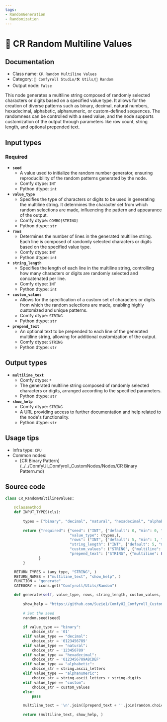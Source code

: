 ```yaml
---
tags:
- RandomGeneration
- Randomization
---
```


# 🎲 CR Random Multiline Values
## Documentation
- Class name: `CR Random Multiline Values`
- Category: `🧩 Comfyroll Studio/🛠️ Utils/🎲 Random`
- Output node: `False`

This node generates a multiline string composed of randomly selected characters or digits based on a specified value type. It allows for the creation of diverse patterns such as binary, decimal, natural numbers, hexadecimal, alphabetic, alphanumeric, or custom-defined sequences. The randomness can be controlled with a seed value, and the node supports customization of the output through parameters like row count, string length, and optional prepended text.
## Input types
### Required
- **`seed`**
    - A value used to initialize the random number generator, ensuring reproducibility of the random patterns generated by the node.
    - Comfy dtype: `INT`
    - Python dtype: `int`
- **`value_type`**
    - Specifies the type of characters or digits to be used in generating the multiline string. It determines the character set from which random selections are made, influencing the pattern and appearance of the output.
    - Comfy dtype: `COMBO[STRING]`
    - Python dtype: `str`
- **`rows`**
    - Determines the number of lines in the generated multiline string. Each line is composed of randomly selected characters or digits based on the specified value type.
    - Comfy dtype: `INT`
    - Python dtype: `int`
- **`string_length`**
    - Specifies the length of each line in the multiline string, controlling how many characters or digits are randomly selected and concatenated per line.
    - Comfy dtype: `INT`
    - Python dtype: `int`
- **`custom_values`**
    - Allows for the specification of a custom set of characters or digits from which the random selections are made, enabling highly customized and unique patterns.
    - Comfy dtype: `STRING`
    - Python dtype: `str`
- **`prepend_text`**
    - An optional text to be prepended to each line of the generated multiline string, allowing for additional customization of the output.
    - Comfy dtype: `STRING`
    - Python dtype: `str`
## Output types
- **`multiline_text`**
    - Comfy dtype: `*`
    - The generated multiline string composed of randomly selected characters or digits, arranged according to the specified parameters.
    - Python dtype: `str`
- **`show_help`**
    - Comfy dtype: `STRING`
    - A URL providing access to further documentation and help related to the node's functionality.
    - Python dtype: `str`
## Usage tips
- Infra type: `CPU`
- Common nodes:
    - [CR Binary Pattern](../../ComfyUI_Comfyroll_CustomNodes/Nodes/CR Binary Pattern.md)



## Source code
```python
class CR_RandomMultilineValues:
    
    @classmethod
    def INPUT_TYPES(cls):
    
        types = ["binary", "decimal", "natural", "hexadecimal", "alphabetic", "alphanumeric", "custom"]
        
        return {"required": {"seed": ("INT", {"default": 0, "min": 0, "max": 0xffffffffffffffff}),
                             "value_type": (types,),
                             "rows": ("INT", {"default": 5, "min": 1, "max": 2048}),
                             "string_length": ("INT", {"default": 5, "min": 1, "max": 1024}),
                             "custom_values": ("STRING", {"multiline": False, "default": "123ABC"}),
                             "prepend_text": ("STRING", {"multiline": False, "default": ""}),
               }
        }

    RETURN_TYPES = (any_type, "STRING", )
    RETURN_NAMES = ("multiline_text", "show_help", )
    FUNCTION = "generate"
    CATEGORY = icons.get("Comfyroll/Utils/Random")

    def generate(self, value_type, rows, string_length, custom_values, seed, prepend_text):
    
        show_help = "https://github.com/Suzie1/ComfyUI_Comfyroll_CustomNodes/wiki/Other-Nodes#cr-random-multiline-values"
        
        # Set the seed
        random.seed(seed)
        
        if value_type == "binary":
            choice_str = '01'
        elif value_type == "decimal":
            choice_str = '0123456789'
        elif value_type == "natural":
            choice_str = '123456789'             
        elif value_type == "hexadecimal":
            choice_str = '0123456789ABCDEF'       
        elif value_type == "alphabetic":
            choice_str = string.ascii_letters
        elif value_type == "alphanumeric":
            choice_str = string.ascii_letters + string.digits           
        elif value_type == "custom":
            choice_str = custom_values
        else:
            pass

        multiline_text = '\n'.join([prepend_text + ''.join(random.choice(choice_str) for _ in range(string_length)) for _ in range(rows)]) 
                           
        return (multiline_text, show_help, )

```
